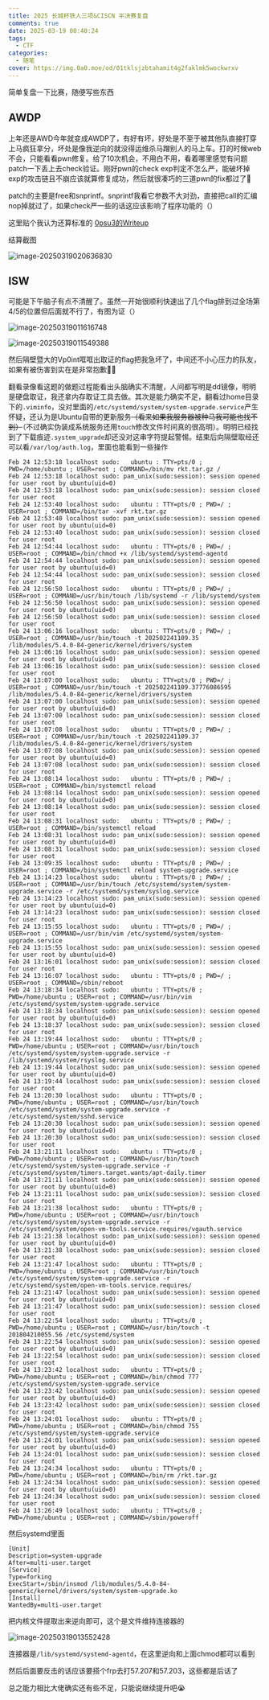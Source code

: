 ```yaml
---
title: 2025 长城杯铁人三项&CISCN 半决赛复盘
comments: true
date: 2025-03-19 00:40:24
tags:
  - CTF
categories:
  - 随笔
cover: https://img.0a0.moe/od/01tklsjzbtahamit4g2faklmk5wockwrxv
---
```


简单复盘一下比赛，随便写些东西

## AWDP

上年还是AWD今年就变成AWDP了，有好有坏，好处是不至于被其他队直接打穿上马疯狂拿分，坏处是像我逆向的就没得运维杀马蹭别人的马上车。打的时候web不会，只能看看pwn修复。给了10次机会，不用白不用，看着哪里感觉有问题patch一下丢上去check验证。刚好pwn的check exp判定不怎么严，能破坏掉exp的攻击链且不崩应该就算修复成功，然后就很凑巧的三道pwn的fix都过了🫠

patch的主要是free和snprintf。snprintf我看它参数不大对劲，直接把call的汇编nop掉就过了，如果check严一些的话这应该影响了程序功能的（）

这里贴个我认为还算标准的 [0psu3的Writeup](https://mp.weixin.qq.com/s?__biz=Mzk2NDQ0Mjk0Ng==&mid=2247483811&idx=1&sn=a7d2b965052f0546339a93db33303ce9)

结算截图

![image-20250319020636830](https://img.0a0.moe/od/01tklsjzbj4im7duc2gvfjvixhaikpcfoj)

## ISW

可能是下午脑子有点不清醒了。虽然一开始很顺利快速出了几个flag排到过全场第4/5的位置但后面就不行了，有图为证（）

![image-20250319011616748](https://img.0a0.moe/od/01tklsjzhovm34inmk65czuypnvq7v7fq5)

![image-20250319011549388](https://img.0a0.moe/od/01tklsjzfsfzjmyenyvfblcnpcvzhgaf7n)

然后隔壁暨大的Vp0int哐哐出取证的flag把我急坏了，中间还不小心压力的队友，如果有被伤害到实在是非常抱歉🙇‍♂️

翻看录像看这题的做题过程能看出头脑确实不清醒，人间都写明是dd镜像，明明是硬盘取证，我还拿内存取证工具去做。其次是能力确实不足，翻看过home目录下的`.viminfo`，没对里面的`/etc/systemd/system/system-upgrade.service`产生怀疑，还认为是Ubuntu自带的更新服务~~（看来如果我服务器被种马我可能也找不到）~~（不过确实伪装成系统服务还用`touch`修改文件时间真的很高明）。明明已经找到了下载痕迹`.system_upgrade`却还没对这串字符提起警惕。结束后向隔壁取经还可以看`/var/log/auth.log`，里面也能看到一些操作

```
Feb 24 12:53:18 localhost sudo:   ubuntu : TTY=pts/0 ; PWD=/home/ubuntu ; USER=root ; COMMAND=/bin/mv rkt.tar.gz /
Feb 24 12:53:18 localhost sudo: pam_unix(sudo:session): session opened for user root by ubuntu(uid=0)
Feb 24 12:53:18 localhost sudo: pam_unix(sudo:session): session closed for user root
Feb 24 12:53:40 localhost sudo:   ubuntu : TTY=pts/0 ; PWD=/ ; USER=root ; COMMAND=/bin/tar -xvf rkt.tar.gz
Feb 24 12:53:40 localhost sudo: pam_unix(sudo:session): session opened for user root by ubuntu(uid=0)
Feb 24 12:53:40 localhost sudo: pam_unix(sudo:session): session closed for user root
Feb 24 12:54:44 localhost sudo:   ubuntu : TTY=pts/0 ; PWD=/ ; USER=root ; COMMAND=/bin/chmod +x /lib/systemd/systemd-agentd
Feb 24 12:54:44 localhost sudo: pam_unix(sudo:session): session opened for user root by ubuntu(uid=0)
Feb 24 12:54:44 localhost sudo: pam_unix(sudo:session): session closed for user root
Feb 24 12:56:50 localhost sudo:   ubuntu : TTY=pts/0 ; PWD=/ ; USER=root ; COMMAND=/usr/bin/touch /lib/systemd -r /lib/systemd/system
Feb 24 12:56:50 localhost sudo: pam_unix(sudo:session): session opened for user root by ubuntu(uid=0)
Feb 24 12:56:50 localhost sudo: pam_unix(sudo:session): session closed for user root
Feb 24 13:06:16 localhost sudo:   ubuntu : TTY=pts/0 ; PWD=/ ; USER=root ; COMMAND=/usr/bin/touch -t 202502241109.35 /lib/modules/5.4.0-84-generic/kernel/drivers/system
Feb 24 13:06:16 localhost sudo: pam_unix(sudo:session): session opened for user root by ubuntu(uid=0)
Feb 24 13:06:16 localhost sudo: pam_unix(sudo:session): session closed for user root
Feb 24 13:07:00 localhost sudo:   ubuntu : TTY=pts/0 ; PWD=/ ; USER=root ; COMMAND=/usr/bin/touch -t 202502241109.37776086595 /lib/modules/5.4.0-84-generic/kernel/drivers/system
Feb 24 13:07:00 localhost sudo: pam_unix(sudo:session): session opened for user root by ubuntu(uid=0)
Feb 24 13:07:00 localhost sudo: pam_unix(sudo:session): session closed for user root
Feb 24 13:07:08 localhost sudo:   ubuntu : TTY=pts/0 ; PWD=/ ; USER=root ; COMMAND=/usr/bin/touch -t 202502241109.37 /lib/modules/5.4.0-84-generic/kernel/drivers/system
Feb 24 13:07:08 localhost sudo: pam_unix(sudo:session): session opened for user root by ubuntu(uid=0)
Feb 24 13:07:08 localhost sudo: pam_unix(sudo:session): session closed for user root
Feb 24 13:08:14 localhost sudo:   ubuntu : TTY=pts/0 ; PWD=/ ; USER=root ; COMMAND=/bin/systemctl reload
Feb 24 13:08:14 localhost sudo: pam_unix(sudo:session): session opened for user root by ubuntu(uid=0)
Feb 24 13:08:14 localhost sudo: pam_unix(sudo:session): session closed for user root
Feb 24 13:08:31 localhost sudo:   ubuntu : TTY=pts/0 ; PWD=/ ; USER=root ; COMMAND=/bin/systemctl reload
Feb 24 13:08:31 localhost sudo: pam_unix(sudo:session): session opened for user root by ubuntu(uid=0)
Feb 24 13:08:31 localhost sudo: pam_unix(sudo:session): session closed for user root
Feb 24 13:09:35 localhost sudo:   ubuntu : TTY=pts/0 ; PWD=/ ; USER=root ; COMMAND=/bin/systemctl reload system-upgrade.service
Feb 24 13:14:23 localhost sudo:   ubuntu : TTY=pts/0 ; PWD=/ ; USER=root ; COMMAND=/usr/bin/touch /etc/systemd/system/system-upgrade.service -r /etc/systemd/system/syslog.service
Feb 24 13:14:23 localhost sudo: pam_unix(sudo:session): session opened for user root by ubuntu(uid=0)
Feb 24 13:14:23 localhost sudo: pam_unix(sudo:session): session closed for user root
Feb 24 13:15:55 localhost sudo:   ubuntu : TTY=pts/0 ; PWD=/ ; USER=root ; COMMAND=/usr/bin/vim /etc/systemd/system/system-upgrade.service
Feb 24 13:15:55 localhost sudo: pam_unix(sudo:session): session opened for user root by ubuntu(uid=0)
Feb 24 13:16:01 localhost sudo: pam_unix(sudo:session): session closed for user root
Feb 24 13:16:07 localhost sudo:   ubuntu : TTY=pts/0 ; PWD=/ ; USER=root ; COMMAND=/sbin/reboot
Feb 24 13:18:34 localhost sudo:   ubuntu : TTY=pts/0 ; PWD=/home/ubuntu ; USER=root ; COMMAND=/usr/bin/vim /etc/systemd/system/system-upgrade.service
Feb 24 13:18:34 localhost sudo: pam_unix(sudo:session): session opened for user root by ubuntu(uid=0)
Feb 24 13:18:37 localhost sudo: pam_unix(sudo:session): session closed for user root
Feb 24 13:19:44 localhost sudo:   ubuntu : TTY=pts/0 ; PWD=/home/ubuntu ; USER=root ; COMMAND=/usr/bin/touch /etc/systemd/system/system-upgrade.service -r /lib/systemd/system/rsyslog.service
Feb 24 13:19:44 localhost sudo: pam_unix(sudo:session): session opened for user root by ubuntu(uid=0)
Feb 24 13:19:44 localhost sudo: pam_unix(sudo:session): session closed for user root
Feb 24 13:20:30 localhost sudo:   ubuntu : TTY=pts/0 ; PWD=/home/ubuntu ; USER=root ; COMMAND=/usr/bin/touch /etc/systemd/system/system-upgrade.service -r /etc/systemd/system/sshd.service
Feb 24 13:20:30 localhost sudo: pam_unix(sudo:session): session opened for user root by ubuntu(uid=0)
Feb 24 13:20:30 localhost sudo: pam_unix(sudo:session): session closed for user root
Feb 24 13:21:11 localhost sudo:   ubuntu : TTY=pts/0 ; PWD=/home/ubuntu ; USER=root ; COMMAND=/usr/bin/touch /etc/systemd/system/system-upgrade.service -r /etc/systemd/system/timers.target.wants/apt-daily.timer
Feb 24 13:21:11 localhost sudo: pam_unix(sudo:session): session opened for user root by ubuntu(uid=0)
Feb 24 13:21:11 localhost sudo: pam_unix(sudo:session): session closed for user root
Feb 24 13:21:38 localhost sudo:   ubuntu : TTY=pts/0 ; PWD=/home/ubuntu ; USER=root ; COMMAND=/usr/bin/touch /etc/systemd/system/system-upgrade.service -r /etc/systemd/system/open-vm-tools.service.requires/vgauth.service
Feb 24 13:21:38 localhost sudo: pam_unix(sudo:session): session opened for user root by ubuntu(uid=0)
Feb 24 13:21:38 localhost sudo: pam_unix(sudo:session): session closed for user root
Feb 24 13:21:47 localhost sudo:   ubuntu : TTY=pts/0 ; PWD=/home/ubuntu ; USER=root ; COMMAND=/usr/bin/touch /etc/systemd/system/system-upgrade.service -r /etc/systemd/system/open-vm-tools.service.requires/
Feb 24 13:21:47 localhost sudo: pam_unix(sudo:session): session opened for user root by ubuntu(uid=0)
Feb 24 13:21:47 localhost sudo: pam_unix(sudo:session): session closed for user root
Feb 24 13:22:54 localhost sudo:   ubuntu : TTY=pts/0 ; PWD=/home/ubuntu ; USER=root ; COMMAND=/usr/bin/touch -t 201804210055.56 /etc/systemd/system
Feb 24 13:22:54 localhost sudo: pam_unix(sudo:session): session opened for user root by ubuntu(uid=0)
Feb 24 13:22:54 localhost sudo: pam_unix(sudo:session): session closed for user root
Feb 24 13:23:42 localhost sudo:   ubuntu : TTY=pts/0 ; PWD=/home/ubuntu ; USER=root ; COMMAND=/bin/chmod 777 /etc/systemd/system/system-upgrade.service
Feb 24 13:23:42 localhost sudo: pam_unix(sudo:session): session opened for user root by ubuntu(uid=0)
Feb 24 13:23:42 localhost sudo: pam_unix(sudo:session): session closed for user root
Feb 24 13:24:01 localhost sudo:   ubuntu : TTY=pts/0 ; PWD=/home/ubuntu ; USER=root ; COMMAND=/bin/chmod 755 /etc/systemd/system/system-upgrade.service
Feb 24 13:24:01 localhost sudo: pam_unix(sudo:session): session opened for user root by ubuntu(uid=0)
Feb 24 13:24:01 localhost sudo: pam_unix(sudo:session): session closed for user root
Feb 24 13:24:34 localhost sudo:   ubuntu : TTY=pts/0 ; PWD=/home/ubuntu ; USER=root ; COMMAND=/bin/rm /rkt.tar.gz
Feb 24 13:24:34 localhost sudo: pam_unix(sudo:session): session opened for user root by ubuntu(uid=0)
Feb 24 13:24:34 localhost sudo: pam_unix(sudo:session): session closed for user root
Feb 24 13:26:49 localhost sudo:   ubuntu : TTY=pts/0 ; PWD=/home/ubuntu ; USER=root ; COMMAND=/sbin/poweroff
```

然后systemd里面

```
[Unit]
Description=system-upgrade
After=multi-user.target
[Service]
Type=forking
ExecStart=/sbin/insmod /lib/modules/5.4.0-84-generic/kernel/drivers/system/system-upgrade.ko
[Install]
WantedBy=multi-user.target
```

把内核文件提取出来逆向即可，这个是文件维持连接器的

![image-20250319013552428](https://img.0a0.moe/od/01tklsjzctec2p2mrpmncl3fxqwdwf257y)

连接器是`/lib/systemd/systemd-agentd`，在这里逆向和上面chmod都可以看到

然后后面要反击的话应该要搭个frp去打57.207和57.203，这些都是后话了

总之能力相比大佬确实还有些不足，只能说继续提升吧😭